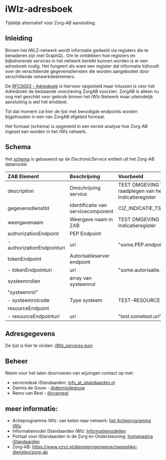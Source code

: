 # iWlz-adresboek

Tijdelijk alternatief voor Zorg-AB aansluiting.

## Inleiding

Binnen het iWLZ-netwerk wordt informatie gedeeld via registers die te benaderen zijn met GraphQL. Om te ontdekken hoe registers en bijbehorende services in het netwerk bereikt kunnen worden is er een adresboek nodig. Het fungeert als ware een register dat informatie bijhoudt over de verschillende gegevensdiensten die worden aangeboden door verschillende netwerkdeelnemers.

De [RFC0003 - Adresboek](https://github.com/iStandaarden/iWlz-RequestForComment/blob/main/RFC/RFC0003%20-%20Adresboek.~~md~~) is hiervoor opgesteld maar intussen is voor het Adresboek de bestaande voorziening ZorgAB voorzien. ZorgAB is alleen nu nog niet geschikt voor gebruik binnen het iWlz Netwerk maar uiteindelijk aansluiting is wel het einddoel.

Tot dat moment zal hier de lijst met benodigde endpoints worden bijgehouden in een van ZorgAB afgeleid formaat.

Het formaat (schema) is opgesteld in een eerste analyse hoe Zorg-AB ingezet kan worden in het iWlz netwerk.

## Schema

Het [schema](./src/zab_electronicservices.json) is gebaseerd op de _ElectronicService_ entiteit uit het Zorg-AB datamodel.

| ZAB Element                | Beschrijving                       | Voorbeeld                                                       |
| :------------------------- | :--------------------------------- | :-------------------------------------------------------------- |
| description                | Omschrijving service               | TEST OMGEVING Voor het raadplegen van het Wlz Indicatieregister |
| gegevensdienstId           | Identificatie van servicecomponent | CIZ_INDICATIE_TST                                               |
| weergavenaam               | Weergave naam in ZAB               | TEST OMGEVING - Wlz Indicatieregister                           |
| authorizationEndpoint      | PEP Endpoint                       |                                                                 |
| - authorizationEndpointuri | uri                                | "some.PEP.endpoint.ur."                                         |
| tokenEndpoint              | Autorisatieserver endpoint         |                                                                 |
| - tokenEndpointuri         | uri                                | "some.autorisatie.server.url"                                   |
| systeemrollen              | array van systeemrol               |                                                                 |
| "systeemrol"               | <placeholder>                      |                                                                 |
| - systeemrolcode           | Type systeem                       | TEST-RESOURCE-SERVER                                            |
| resourceEndpoint           | <placeholder>                      |                                                                 |
| - resourceEndpointuri      | uri                                | "test.sometest.url"                                             |

## Adresgegevens

De lijst is hier te vinden: [iWlz_services.json](./iWlz_services.json)

## Beheer

Neem voor het laten doorvoeren van wijzingen contact op met:

- servicedesk iStandaarden: [info_at_istandaarden.nl](info@istandaarden.nl)
- Dennis de Gouw - [@dennisdegouw](http://github.com/dennisdegouw)
- Remo van Rest - [@rvanrest](https://github.com/rvanrest)

## meer informatie:

- Actieprogramma iWlz: van keten naar netwerk: [het Actieprogramma iWlz](https://www.istandaarden.nl/iwlz/actieprogramma/index "Over Actieprogramma iWlz")
- Informatiemodel iStandaarden iWlz: [Informatiemodellen](https://informatiemodel.istandaarden.nl)
- Portaal voor iStandaarden in de
  Zorg en Ondersteuning: [homepagina iStandaarden](https://www.istandaarden.nl)
- Zorg-AB: https://www.vzvz.nl/diensten/gemeenschappelijke-diensten/zorg-ab
